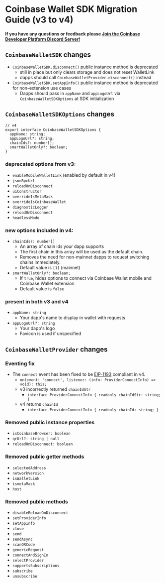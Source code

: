 # Coinbase Wallet SDK Migration Guide (v3 to v4)

#### If you have any questions or feedback please [Join the Coinbase Developer Platform Discord Server!](https://discord.com/invite/cdp)

## `CoinbaseWalletSDK` changes

- `CoinbaseWalletSDK.disconnect()` public instance method is deprecated
  - still in place but only clears storage and does not reset WalletLink
  - dapps should call `CoinbaseWalletProvider.disconnect()` instead
- `CoinbaseWalletSDK.setAppInfo()` public instance method is deprecated for non-extension use cases
  - Dapps should pass in `appName` and `appLogoUrl` via `CoinbaseWalletSDKOptions` at SDK initialization

## `CoinbaseWalletSDKOptions` changes

```
// v4
export interface CoinbaseWalletSDKOptions {
  appName: string;
  appLogoUrl?: string;
  chainIds?: number[];
  smartWalletOnly?: boolean;
}
```

### deprecated options from v3:

- `enableMobileWalletLink` (enabled by default in v4)
- `jsonRpcUrl`
- `reloadOnDisconnect`
- `uiConstructor`
- `overrideIsMetaMask`
- `overrideIsCoinbaseWallet`
- `diagnosticLogger`
- `reloadOnDisconnect`
- `headlessMode`

### new options included in v4:

- `chainIds?: number[]`
  - An array of chain ids your dapp supports
  - The first chain in this array will be used as the default chain.
  - Removes the need for non-mainnet dapps to request switching chains immediately.
  - Default value is `[1]` (mainnet)
- `smartWalletOnly?: boolean;`
  - If `true`, hides options to connect via Coinbase Wallet mobile and Coinbase Wallet extension
  - Default value is `false`

### present in both v3 and v4

- `appName: string`
  - Your dapp's name to display in wallet with requests
- `appLogoUrl?: string`
  - Your dapp's logo
  - Favicon is used if unspecified

## `CoinbaseWalletProvider` changes

### Eventing fix

- The `connect` event has been fixed to be [EIP-1193](https://eips.ethereum.org/EIPS/eip-1193#connect) compliant in v4.
  - `on(event: 'connect', listener: (info: ProviderConnectInfo) => void): this;`
  - v3 incorrectly returned `chainIdStr` 
    - `interface ProviderConnectInfo {
 readonly chainIdStr: string;
}`
  - v4 returns `chainId`
    - `interface ProviderConnectInfo {
  readonly chainId: string;
  }`

### Removed public instance properties

- `isCoinbaseBrowser: boolean`
- `qrUrl?: string | null`
- `reloadOnDisconnect: boolean`

### Removed public getter methods

- `selectedAddress`
- `networkVersion`
- `isWalletLink`
- `ismetaMask`
- `host`

### Removed public methods

- `disableReloadOnDisconnect`
- `setProviderInfo`
- `setAppInfo`
- `close`
- `send`
- `sendAsync`
- `scanQRCode`
- `genericRequest`
- `connectAndSignIn`
- `selectProvider`
- `supportsSubscriptions`
- `subscribe`
- `unsubscribe`
